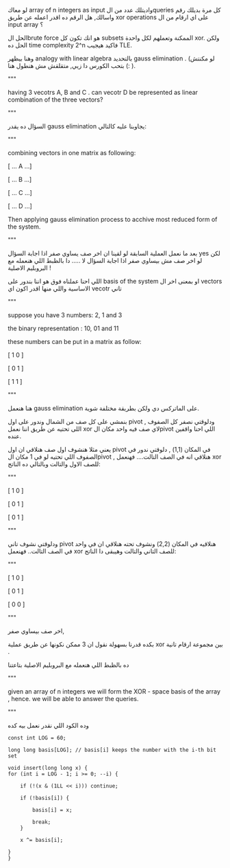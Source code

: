 لو معاك array of n integers as input  واديتلك عدد من الqueries كل مرة بديلك رقم واسالك, هل الرقم ده اقدر اعمله عن طريق xor operations على اي ارقام من ال input array ؟ 


الحل الbrute force هو انك تكون كل subsets الممكنة وتعملهم لكل واحدة xor. ولكن الحل ده time complexity 2^n فاكيد هيجيب TLE.

وهنا بيظهر analogy with linear algebra بالتحديد gauss elimination .  (لو مكنتش بتحب الكورس دا زيي, متقلقش مش هنطول هنا (: ).




"""

having 3 vecotrs A, B and C . can vecotr D be represented as linear combination of the three vectors?

"""



السؤال ده يقدر gauss elimination  يجاوبنا عليه كالتالي:


"""

combining vectors in one matrix as following:

[ ... A ...]

[ ... B ...]

[ ... C ...]

[ ... D ...]

Then applying gauss elimination process to acchive most reduced form of the system.

"""

بعد ما نعمل العملية السابقة لو لقينا ان اخر صف يساوي صفر اذا اجابة السؤال yes لكن لو اخر صف مش بيساوي صفر اذا اجابة السؤال لا ..... دا بالظبط اللي هنعمله مع البروبليم الاصلية !

اللي احنا عملناه فوق هو اننا بندور على basis of the system  او بمعنى اخر ال vectors الاساسية واللي منها اقدر اكون اي vecotr تاني

"""

suppose you have 3 numbers: 2, 1 and 3

the binary representation : 10, 01 and 11

these numbers can be put in a matrix as follow:

[ 1 0 ]

[ 0 1 ]

[ 1 1 ]

"""

هنا هنعمل gauss elimination  على الماتركس دي ولكن بطريقة مختلفة شوية.

بنمشي على كل صف من الشمال وندور على اول pivot , ودلوقتي نصفر كل الصفوف اللى تحتيه عن طريق اننا نعمل xor لاي صف فيه واحد مكان الpivot اللي احنا واقفين عنده.

يعني مثلا هنشوف اول صف هنلاقي ان اول pivot في المكان (1,1) , دلوقتي ندور في الصفوف اللي تحتيه لو في 1 مكان الpivot , هنلاقي انه في الصف التالت.... فهنعمل xor للصف الاول والتالت وبالتالي ده الناتج:

"""

[ 1 0 ]

[ 0 1 ]

[ 0 1 ]

"""

ودلوقتي نشوف تاني pivot هنلاقيه في المكان (2,2) ونشوف تحته هنلاقي ان في واحد في الصف التالت.. فهنعمل xor للصف التاني والتالت وهيبقى دا الناتج:


"""

[ 1 0 ]

[ 0 1 ]

[ 0 0 ]

"""

اخر صف بيساوي صفر,

بكده قدرنا بسهولة نقول ان 3 ممكن نكونها عن طريق عملية xor  بين مجموعة ارقام تانية .

ده بالظبط اللي هنعمله مع البروبليم الاصلية بتاعتنا 

"""

given an array of n integers we will form the XOR - space basis of the array , hence. we will be able to answer the queries.

"""

وده الكود اللي نقدر نعمل بيه كده

    const int LOG = 60;

    long long basis[LOG]; // basis[i] keeps the number with the i-th bit set

    void insert(long long x) {
    for (int i = LOG - 1; i >= 0; --i) {
    
        if (!(x & (1LL << i))) continue;
        
        if (!basis[i]) {
        
            basis[i] = x;
            
            break;
        }
        
        x ^= basis[i];
        
    }
    }
